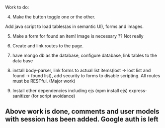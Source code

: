 Work to do:


4) Make the button toggle one or the other. 

Add java script to load tables(as in semantic UI), forms and images.

5) Make a form for found an item! Image is necessary ?? Not really

6) Create and link routes to the page.

7)  have mongo db as the database, configure database, link tables to the data base

8) install body-parser, link forms to actual list items(lost -> lost list and found -> found list), add security to forms to disable scripting. All routes must be RESTful. (Major work)

9) Install other dependencies including ejs (npm install ejs) express-sanitizer (for script avoidance) 


## Above work is done, comments and user models with session has been added. Google auth is left

